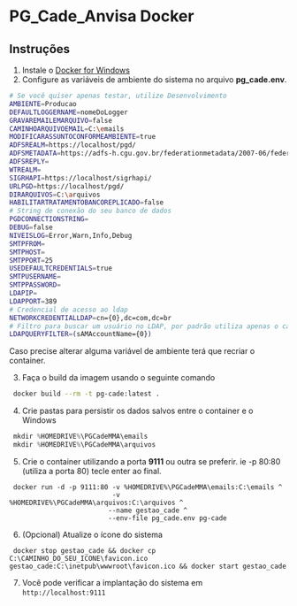 # PG_Cade_Anvisa Docker


## Instruções

1. Instale o [Docker for Windows](https://docs.docker.com/docker-for-windows/install/)
2. Configure as variáveis de ambiente do sistema no arquivo **pg_cade.env**.

```sh
# Se você quiser apenas testar, utilize Desenvolvimento
AMBIENTE=Producao
DEFAULTLOGGERNAME=nomeDoLogger
GRAVAREMAILEMARQUIVO=false
CAMINHOARQUIVOEMAIL=C:\emails
MODIFICARASSUNTOCONFORMEAMBIENTE=true
ADFSREALM=https://localhost/pgd/
ADFSMETADATA=https://adfs-h.cgu.gov.br/federationmetadata/2007-06/federationmetadata.xml
ADFSREPLY=
WTREALM=
SIGRHAPI=https://localhost/sigrhapi/
URLPGD=https://localhost/pgd/
DIRARQUIVOS=C:\arquivos
HABILITARTRATAMENTOBANCOREPLICADO=false
# String de conexão do seu banco de dados
PGDCONNECTIONSTRING=
DEBUG=false
NIVEISLOG=Error,Warn,Info,Debug
SMTPFROM=
SMTPHOST=
SMTPPORT=25
USEDEFAULTCREDENTIALS=true
SMTPUSERNAME=
SMTPPASSWORD=
LDAPIP=
LDAPPORT=389
# Credencial de acesso ao ldap
NETWORKCREDENTIALLDAP=cn={0},dc=com,dc=br
# Filtro para buscar um usuário no LDAP, por padrão utiliza apenas o campo sAMAccountName.
LDAPQUERYFILTER=(sAMAccountName={0})
```

Caso precise alterar alguma variável de ambiente terá que recriar o container.

3. Faça o build da imagem usando o seguinte comando
```sh
 docker build --rm -t pg-cade:latest .
```
4. Crie pastas para persistir os dados salvos entre o container e o Windows
```powershell
 mkdir %HOMEDRIVE%\PGCadeMMA\emails
 mkdir %HOMEDRIVE%\PGCadeMMA\arquivos
```
5. Crie o container utilizando a porta **9111** ou outra se preferir. ie -p 80:80 (utiliza a porta 80)
   tecle enter ao final.
```
 docker run -d -p 9111:80 -v %HOMEDRIVE%\PGCadeMMA\emails:C:\emails ^
                          -v %HOMEDRIVE%\PGCadeMMA\arquivos:C:\arquivos ^
                         --name gestao_cade ^
                         --env-file pg_cade.env pg-cade
```

6. (Opcional) Atualize o ícone do sistema
```
 docker stop gestao_cade && docker cp C:\CAMINHO_DO_SEU_ICONE\favicon.ico gestao_cade:C:\inetpub\wwwroot\favicon.ico && docker start gestao_cade
```

7. Você pode verificar a implantação do sistema em  ```http://localhost:9111```


